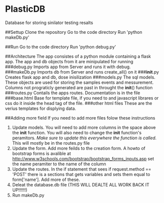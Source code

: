 # PlasticDB
Database for storing sinilator testing resalts

##Settup
Clone the repository
Go to the code directory
Run 'python makeDb.py'

##Run
Go to the code directory
Run 'python debug.py'

##Architecture
The app consistes of a python module containing a flask app. The app and db objects from it are minipulated for running
###debug.py
Imports app from Server and runs it with debug.
###makeDb.py
Imports db from Server and runs create_all() on it
###__init__.py
Creates flask app and db, dose inisilization
###models.py
The sql models. These objects are used for storing the samples events and messurement. Columns not prograticly generated are past in throught the __init__() function
###routes.py
Contails the apps routes. Documentation is in the file
###base.html
Base for template file, if you need to and javascript librares or css do it inside the head tag of the file.
###other html files
These are the verius templates for displying data.

##Adding more field
If you need to add more files folow these instructions
1. Update models. You will need to add more columns in the space above the __init__ function. You will also need to change the __init__ function's peramitors. *Make sure to update this everywhere the function is called.* This will mostly be in the routes.py file
2. Update the form. Add more feilds to the creation form. A howto of bootstrap forms is avalible at http://www.w3schools.com/bootstrap/bootstrap_forms_inputs.asp set the name peramiter to the name of the column
3. Update the routes. In the if statement that sees if request.method == 'POST' there is a sections that gets variables and sets them equal to form['name']. Add more of these.
4. Deleat the database.db file (THIS WILL DEALTE ALL WORK BACK IT UP!!!!!!)
5. Run makeDb.py